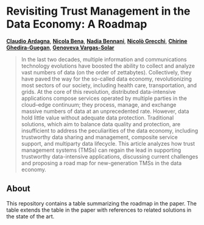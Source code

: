 # Revisiting Trust Management in the Data Economy: A Roadmap

[**Claudio Ardagna**](https://ardagna.di.unimi.it), [**Nicola Bena**](https://homes.di.unimi.it/bena), [**Nadia Bennani**](https://liris.cnrs.fr/en/member-page/nadia-bennani), [**Nicolò Grecchi**](https://linkedin.com/in/nicolò-grecchi-6b094123b), [**Chirine Ghedira-Guegan**](https://liris.cnrs.fr/en/member-page/chirine-ghedira-guegan), [**Genoveva Vargas-Solar**](http://vargas-solar.com/)

> In the last two decades, multiple information and communications technology evolutions have boosted the ability to collect and analyze vast numbers of data (on the order of zettabytes). Collectively, they have paved the way for the so-called data economy, revolutionizing most sectors of our society, including health care, transportation, and grids. At the core of this revolution, distributed data-intensive applications compose services operated by multiple parties in the cloud–edge continuum; they process, manage, and exchange massive numbers of data at an unprecedented rate. However, data hold little value without adequate data protection. Traditional solutions, which aim to balance data quality and protection, are insufficient to address the peculiarities of the data economy, including trustworthy data sharing and management, composite service support, and multiparty data lifecycle. This article analyzes how trust management systems (TMSs) can regain the lead in supporting trustworthy data-intensive applications, discussing current challenges and proposing a road map for new-generation TMSs in the data economy.

## About

This repository contains a table summarizing the roadmap in the paper. The table extends the table in the paper with references to related solutions in the state of the art.
